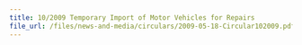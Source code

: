 ```yaml
---
title: 10/2009 Temporary Import of Motor Vehicles for Repairs
file_url: /files/news-and-media/circulars/2009-05-18-Circular102009.pdf
---
```

